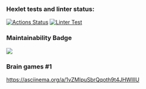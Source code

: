 ### Hexlet tests and linter status:
[![Actions Status](https://github.com/urtaevS/python-project-lvl1/workflows/hexlet-check/badge.svg)](https://github.com/urtaevS/python-project-lvl1/actions)
[![Linter Test](https://github.com/urtaevS/python-project-lvl1/actions/workflows/linter-test.yml/badge.svg)](https://github.com/urtaevS/python-project-lvl1/actions/workflows/linter-test.yml)
### Maintainability Badge
<a href=https://codeclimate.com/github/codeclimate/codeclimate/maintainability><img src=https://api.codeclimate.com/v1/badges/a99a88d28ad37a79dbf6/maintainability /></a>
### Brain games #1
<script id="asciicast-xZVB8Px5JtwvXRxWwGTqTh60E" src="https://asciinema.org/a/xZVB8Px5JtwvXRxWwGTqTh60E.js" async></script>
https://asciinema.org/a/1vZMIpuSbrQqoth9t4JHWlIlU
